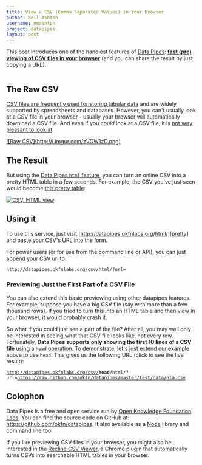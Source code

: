 ```yaml
---
title: View a CSV (Comma Separated Values) in Your Browser
author: Neil Ashton
username: nmashton
project: datapipes
layout: post
---
```


This post introduces one of the handiest features of [Data Pipes][]: **[fast (pre) viewing of CSV files in your browser][pretty]** (and you can share the result by just copying a URL).

[Data Pipes]: http://datapipes.okfnlabs.org/
[pretty]: http://datapipes.okfnlabs.org/html/

<a href="http://datapipes.okfnlabs.org/html/"><img src="http://i.imgur.com/LKjphLo.png" alt="" /></a>

## The Raw CSV

[CSV files are frequently used for storing tabular data][csv] and are widely supported by spreadsheets and databases. However, you can't usually look at a CSV file in your browser - usually your browser will automatically download a CSV file. And even if you *could* look at a CSV file, it is [not very pleasant to look at][raw]:

[csv]: http://data.okfn.org/standards/csv/

<a href="http://datapipes.okfnlabs.org/csv/?url=https://raw.github.com/okfn/datapipes/master/test/data/gla.csv">
![Raw CSV](http://i.imgur.com/zVGW1zD.png)
</a>

[raw]: http://datapipes.okfnlabs.org/csv/?url=https://raw.github.com/okfn/datapipes/master/test/data/gla.csv

## The Result

But using the [Data Pipes `html` feature][pretty], you can turn an online CSV into a pretty HTML table in a few seconds. For example, the CSV you've just seen would become [this pretty table][table]:

<a href="http://datapipes.okfnlabs.org/csv/html/?url=https://raw.github.com/okfn/datapipes/master/test/data/gla.csv">![CSV, HTML view](http://i.imgur.com/fbR8DvX.png)</a>

[table]: http://datapipes.okfnlabs.org/csv/html/?url=https://raw.github.com/okfn/datapipes/master/test/data/gla.csv

## Using it

To use this service, just visit [http://datapipes.okfnlabs.org/html/][pretty] and paste your CSV's URL into the form.

For power users (or for use from the command line or API), you can just append your CSV url to:

    http://datapipes.okfnlabs.org/csv/html/?url=

### Previewing Just the First Part of a CSV File

You can also extend this basic previewing using other datapipes features. For example, suppose you have a big CSV file (say with more than a few thousand rows). If you tried to turn this into an HTML table and then view in your browser, it would probably crash it.

So what if you could just see a part of the file? After all, you may well only be interested in seeing what that CSV file looks like, not every row. Fortunately, **Data Pipes supports only showing the first 10 lines of a CSV file** using a [`head` operation][head]. To demonstrate, let's just extend our example above to use `head`. This gives us the following URL (click to see the live result):

[head]: http://datapipes.okfnlabs.org/head

<code><a href="http://datapipes.okfnlabs.org/csv/head/html/?url=https://raw.github.com/okfn/datapipes/master/test/data/gla.csv">http://datapipes.okfnlabs.org/csv/<strong>head</strong>/html/?url=https://raw.github.com/okfn/datapipes/master/test/data/gla.csv</a></code>

## Colophon

Data Pipes is a free and open service run by [Open Knowledge Foundation Labs][labs]. You can find the source code on GitHub at: <https://github.com/okfn/datapipes>. It also available as a [Node](http://nodejs.org/) library and command line tool.

[labs]: http://okfnlabs.org/

If you like previewing CSV files in your browser, you might also be interested in the [Recline CSV Viewer](https://chrome.google.com/webstore/detail/recline-csv-viewer/ibfcfelnbfhlbpelldnngdcklnndhael), a Chrome plugin that automatically turns CSVs into searchable HTML tables in your browser.
